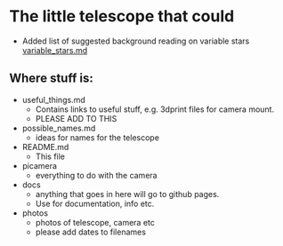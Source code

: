 # The little telescope that could

* Added list of suggested background reading on variable stars [variable_stars.md](https://github.com/vickyscowcroft/petes_telescope/blob/master/variable_stars.md)

## Where stuff is:

* useful_things.md
	- Contains links to useful stuff, e.g. 3dprint files for camera mount. 
	- PLEASE ADD TO THIS
* possible_names.md 
	- ideas for names for the telescope
* README.md
	- This file
* picamera
	- everything to do with the camera	
* docs
	- anything that goes in here will go to github pages.
	- Use for documentation, info etc.	
* photos
	- photos of telescope, camera etc
	- please add dates to filenames



